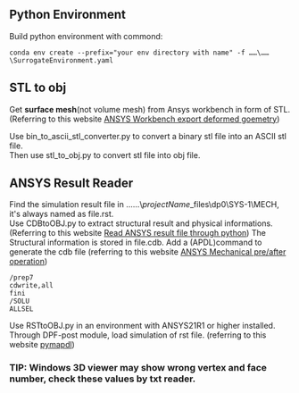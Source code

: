 ## Python Environment

Build python environment with commond:

`conda env create --prefix="your env directory with name" -f ……\……\SurrogateEnvironment.yaml`

## STL to obj

Get **surface mesh**\(not volume mesh\) from Ansys workbench in form of STL. \(Referring to this website [ANSYS Workbench export deformed goemetry](https://zhuanlan.zhihu.com/p/385490698#:~:text=%E5%9C%A8%E5%B7%A6%E4%BE%A7%E6%A8%A1%E5%9E%8B%E6%A0%91%E3%80%90Solution%E3%80%91%E4%B8%8B%E9%9D%A2%E6%89%BE%E5%88%B0%E3%80%90Total%20Deformation%E3%80%91%EF%BC%8C%E5%8F%B3%E9%94%AE%E9%80%89%E6%8B%A9%E3%80%90Export...%E3%80%91%3E%E3%80%90STL%20File%E3%80%91%EF%BC%8C%E5%B0%86%E5%8F%98%E5%BD%A2%E5%90%8E%E7%9A%84%E5%87%A0%E4%BD%95%E5%AF%BC%E5%87%BA%E4%B8%BA%20STL%20%E6%96%87%E4%BB%B6%E3%80%82,%E7%94%A8%20SpaceClaim%20%E6%89%93%E5%BC%80%E5%88%9A%E6%89%8D%E4%BF%9D%E5%AD%98%E7%9A%84%20STL%20%E6%96%87%E4%BB%B6%EF%BC%8C%E5%8F%AF%E4%BB%A5%E7%9C%8B%E5%88%B0%E5%8F%98%E5%BD%A2%E5%90%8E%E7%9A%84%E5%87%A0%E4%BD%95%EF%BC%8C%E4%B8%8D%E8%BF%87%E6%98%AF%E7%89%87%E4%BD%93%E3%80%82%20%E5%B0%86%E7%89%87%E4%BD%93%E8%BD%AC%E5%8C%96%E4%B8%BA%E5%AE%9E%E4%BD%93%EF%BC%8C%E5%B9%B6%E8%BF%9B%E4%B8%80%E6%AD%A5%E4%BF%AE%E8%A1%A5%E5%AE%8C%E5%96%84%EF%BC%8C%E5%BE%97%E5%88%B0%E6%9C%80%E7%BB%88%E7%9A%84%E5%8F%98%E5%BD%A2%E5%90%8E%E5%87%A0%E4%BD%95%E4%BD%93%E3%80%82)\)

Use bin_to_ascii_stl_converter.py to convert a binary stl file into an ASCII stl file.  
Then use stl_to_obj.py to convert stl file into obj file.  

## ANSYS Result Reader

Find the simulation result file in ……\\*projectName*\_files\dp0\SYS-1\MECH, it's always named as file.rst.  
Use CDBtoOBJ.py to extract structural result and physical informations. \(Referring to this website [Read ANSYS result file through python](https://reader.docs.pyansys.com/version/stable/api/archive.html)\)
The Structural information is stored in file.cdb. Add a (APDL)command to generate the cdb file (referring to this website [ANSYS Mechanical pre/after operation](https://zhuanlan.zhihu.com/p/428214118)) 
```
/prep7
cdwrite,all
fini
/SOLU
ALLSEL
```
Use RSTtoOBJ.py in an environment with ANSYS21R1 or higher installed. 
Through DPF-post module, load simulation of rst file. (referring to this website [pymapdl](https://github.com/ansys/pymapdl/tree/6b3d6b1c27e295a709b8b0de41df1a9dccdfedff)) 


### TIP: Windows 3D viewer may show wrong vertex and face number, check these values by txt reader.
